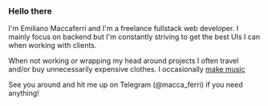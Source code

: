 ### Hello there
I'm Emiliano Maccaferri and I'm a freelance fullstack web developer.
I mainly focus on backend but I'm constantly striving to get the best UIs I can when working with clients.

When not working or wrapping my head around projects I often travel and/or buy unnecessarily expensive clothes.
I occasionally <a href="https://youtube.com/c/MaccaBeats">make music</a>

See you around and hit me up on Telegram (@macca_ferri) if you need anything!
